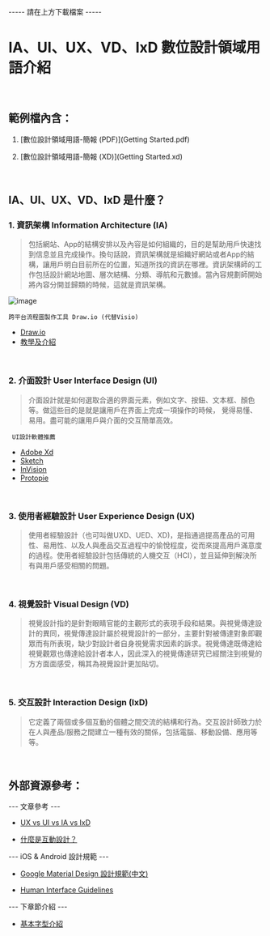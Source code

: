 ----- 請在上方下載檔案 -----

IA、UI、UX、VD、IxD 數位設計領域用語介紹
======

&nbsp;

範例檔內含：
------

1. [數位設計領域用語-簡報 (PDF)](Getting Started.pdf)

2. [數位設計領域用語-簡報 (XD)](Getting Started.xd)

&nbsp;

IA、UI、UX、VD、IxD 是什麼？
------

### 1. 資訊架構 Information Architecture (IA)
> 包括網站、App的結構安排以及內容是如何組織的，目的是幫助用戶快速找到信息並且完成操作。換句話說，資訊架構就是組織好網站或者App的結構，讓用戶明白目前所在的位置，知道所找的資訊在哪裡。資訊架構師的工作包括設計網站地圖、層次結構、分類、導航和元數據。當內容規劃師開始將內容分開並歸類的時候，這就是資訊架構。

![image](https://github.com/Barry028/Ui-Design/blob/master/Lesson002%20(1)%20-%20%E5%9F%BA%E6%9C%AC%E5%AD%97%E5%9E%8B%E4%BB%8B%E7%B4%B9/img/draw.png)

` 跨平台流程圖製作工具 Draw.io (代替Visio) `

* [Draw.io](https://www.draw.io/)
* [教學及介紹](https://ithelp.ithome.com.tw/articles/10210293?sc=rss.qu)

&nbsp;

### 2. 介面設計 User Interface Design (UI)
> 介面設計就是如何選取合適的界面元素，例如文字、按鈕、文本框、顏色等。做這些目的是就是讓用戶在界面上完成一項操作的時候， 覺得易懂、易用。盡可能的讓用戶與介面的交互簡單高效。

`  UI設計軟體推薦 `

* [Adobe Xd](https://www.adobe.com/tw/products/xd.html)
* [Sketch](https://www.sketch.com/)
* [InVision](https://www.invisionapp.com/)
* [Protopie](http://pxlme.me/veInML62)

&nbsp;

### 3. 使用者經驗設計 User Experience Design (UX)
> 使用者經驗設計（也可叫做UXD、UED、XD)，是指通過提高產品的可用性、易用性、以及人與產品交互過程中的愉悅程度，從而來提高用戶滿意度的過程。使用者經驗設計包括傳統的人機交互（HCI），並且延伸到解決所有與用戶感受相關的問題。

&nbsp;

### 4. 視覺設計 Visual  Design (VD)
> 視覺設計指的是針對眼睛官能的主觀形式的表現手段和結果。與視覺傳達設計的異同，視覺傳達設計屬於視覺設計的一部分，主要針對被傳達對象即觀眾而有所表現，缺少對設計者自身視覺需求因素的訴求。視覺傳達既傳達給視覺觀眾也傳達給設計者本人，因此深入的視覺傳達研究已經關注到視覺的方方面面感受，稱其為視覺設計更加貼切。

&nbsp;

### 5. 交互設計 Interaction Design (IxD)
> 它定義了兩個或多個互動的個體之間交流的結構和行為。交互設計師致力於在人與產品/服務之間建立一種有效的關係，包括電腦、移動設備、應用等等。

&nbsp;

外部資源參考：
------

--- 文章參考 ---

* [UX vs UI vs IA vs IxD](https://uxplanet.org/ux-vs-ui-vs-ia-vs-ixd-4-confusing-digital-design-terms-defined-1ae2f82418c7)

* [什麼是互動設計？](https://blog.akanelee.me/posts/166419-an-introduction-to-interaction-design/)

--- iOS & Android 設計規範 ---

* [Google Material Design 設計規範(中文)](https://wcc723.gitbooks.io/google_design_translate/material-design-introduction.html)

* [Human Interface Guidelines](https://developer.apple.com/design/human-interface-guidelines/)

--- 下章節介紹 ---

* [基本字型介紹](https://github.com/Barry028/Ui-Design/tree/master/Lesson002%20(1)%20-%20%E5%9F%BA%E6%9C%AC%E5%AD%97%E5%9E%8B%E4%BB%8B%E7%B4%B9)
